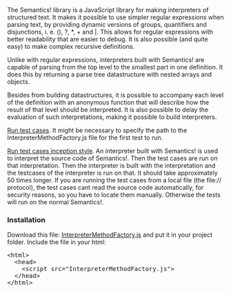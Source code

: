 The Semantics! library is a JavaScript library for making interpreters of structured text. It makes it possible to use simpler regular expressions when parsing text, by providing dynamic versions of groups, quantifiers and disjunctions, i. e. (), ?, *, + and |. This allows for regular expressions with better readability that are easier to debug. It is also possible (and quite easy) to make complex recursive definitions. 

Unlike with regular expressions, interpreters built with Semantics! are capable of parsing from the top level to the smallest part in one definition. It does this by returning a parse tree datastructure with nested arrays and objects.

Besides from building datastructures, it is possible to accompany each level of the definition with an anonymous function that will describe how the result of that level should be interpreted. It is also possible to delay the evaluation of such interpretations, making it possible to build interpreters. 

<a href="../SpecRunner.html?inception=false">Run test cases</a>. It might be 
necessary to specify the path to the InterpreterMethodFactory.js file for the 
first test to run.

<a href="../SpecRunner.html">Run test cases inception style</a>. An interpreter built with Semantics! is used to interpret the source code of Semantics!. Then the test cases are run on that interpretation. Then the interpreter is built with the interpretation and the testcases of the interpreter is run on that. It should take approximately 50 times longer. If you are running the test cases from a local file (the file:// protocol), the test cases cant read the source code automatically, for security reasons, so you have to locate them manually. Otherwise the tests will run on the normal Semantics!.

<h3>Installation</h3>

Download this file: 
<a href="../src/InterpreterMethodFactory.js">InterpreterMethodFactory.js</a> 
and put it in your project folder. 
Include the file in your html:
<pre>
&lt;html&gt;
  &lt;head&gt;
    &lt;script src="InterpreterMethodFactory.js"&gt;
  &lt;/head&gt;
&lt;/html&gt;
</pre>
